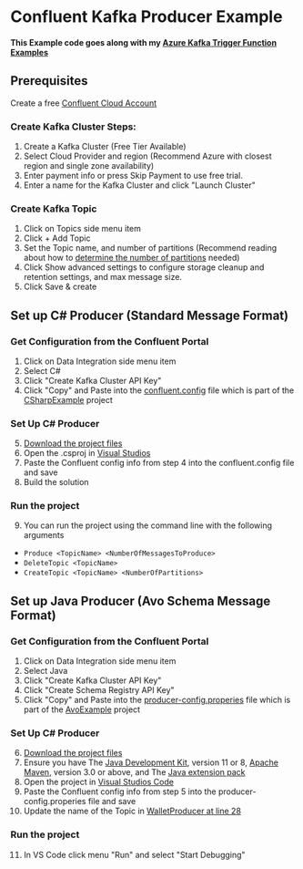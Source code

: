 # Confluent Kafka Producer Example
#### This Example code goes along with my [Azure Kafka Trigger Function Examples](https://github.com/VinnyBonner/AzureKafkaTriggerFunctionExamples)

## Prerequisites
Create a free [Confluent Cloud Account](https://www.confluent.io/)

### Create Kafka Cluster Steps:
1. Create a Kafka Cluster (Free Tier Available)
2. Select Cloud Provider and region (Recommend Azure with closest region and single zone availability)
3. Enter payment info or press Skip Payment to use free trial.
4. Enter a name for the Kafka Cluster and click "Launch Cluster"

### Create Kafka Topic
1. Click on Topics side menu item
2. Click + Add Topic
3. Set the Topic name, and number of partitions (Recommend reading about how to [determine the number of partitions](https://docs.microsoft.com/en-us/azure/architecture/reference-architectures/event-hubs/partitioning-in-event-hubs-and-kafka#determine-the-number-of-partitions) needed)
4. Click Show advanced settings to configure storage cleanup and retention settings, and max message size.
5. Click Save & create

## Set up C# Producer (Standard Message Format)
### Get Configuration from the Confluent Portal
1. Click on Data Integration side menu item
2. Select C#
3. Click "Create Kafka Cluster API Key"
4. Click "Copy" and Paste into the [confluent.config](https://github.com/VinnyBonner/ConfluentKafkaProducerExample/blob/main/CSharpExample/confluent.config) file which is part of the [CSharpExample](https://github.com/VinnyBonner/ConfluentKafkaProducerExample/tree/main/CSharpExample) project

### Set Up C# Producer  
5. [Download the project files](https://github.com/VinnyBonner/ConfluentKafkaProducerExample/tree/main/CSharpExample)
6. Open the .csproj in [Visual Studios](https://visualstudio.microsoft.com/)
7. Paste the Confluent config info from step 4 into the confluent.config file and save
8. Build the solution

### Run the project
9. You can run the project using the command line with the following arguments
  - `Produce <TopicName> <NumberOfMessagesToProduce>`
  - `DeleteTopic <TopicName>`
  - `CreateTopic <TopicName> <NumberOfPartitions>`

## Set up Java Producer (Avo Schema Message Format)
### Get Configuration from the Confluent Portal
1. Click on Data Integration side menu item
2. Select Java
3. Click "Create Kafka Cluster API Key"
4. Click "Create Schema Registry API Key"
5. Click "Copy" and Paste into the [producer-config.properies](https://github.com/VinnyBonner/ConfluentKafkaProducerExample/blob/main/AvroExample/src/main/resources/producer-config.properies) file which is part of the [AvoExample](https://github.com/VinnyBonner/ConfluentKafkaProducerExample/tree/main/AvroExample) project

### Set Up C# Producer 
6. [Download the project files](https://github.com/VinnyBonner/ConfluentKafkaProducerExample/tree/main/AvroExample)
7. Ensure you have The [Java Development Kit](https://docs.microsoft.com/en-us/azure/developer/java/fundamentals/java-support-on-azure), version 11 or 8, [Apache Maven](https://maven.apache.org/), version 3.0 or above, and The [Java extension pack](https://marketplace.visualstudio.com/items?itemName=vscjava.vscode-java-pack) 
8. Open the project in [Visual Studios Code](https://code.visualstudio.com/)
9. Paste the Confluent config info from step 5 into the producer-config.properies file and save
10. Update the name of the Topic in [WalletProducer at line 28](https://github.com/VinnyBonner/ConfluentKafkaProducerExample/blob/main/AvroExample/src/main/java/com/avroExample/producer/WalletProducer.java#L28)

### Run the project
11. In VS Code click menu "Run" and select "Start Debugging"
